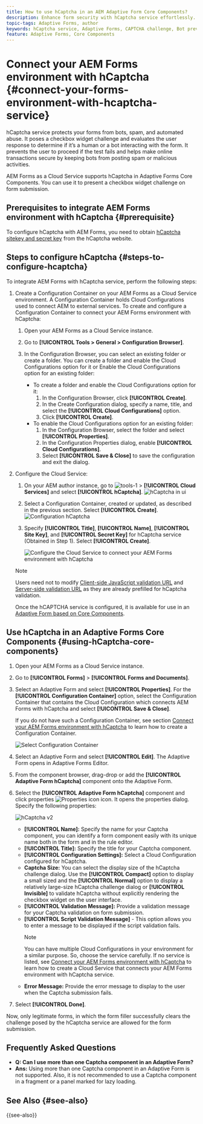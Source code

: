 ```yaml
---
title: How to use hCaptcha in an AEM Adaptive Form Core Components?
description: Enhance form security with hCaptcha service effortlessly. Step-by-step guide inside!
topic-tags: Adaptive Forms, author
keywords: hCaptcha service, Adaptive Forms, CAPTCHA challenge, Bot prevention, Core Components, Form submission security, Form spam prevention
feature: Adaptive Forms, Core Components
---
```

# Connect your AEM Forms environment with hCaptcha {#connect-your-forms-environment-with-hcaptcha-service}

hCaptcha service protects your forms from bots, spam, and automated abuse. It poses a checkbox widget challenge and evaluates the user response to determine if it’s a human or a bot interacting with the form. It prevents the user to proceed if the test fails and helps make online transactions secure by keeping bots from posting spam or malicious activities.

AEM Forms as a Cloud Service supports hCaptcha in Adaptive Forms Core Components. You can use it to present a checkbox widget challenge on form submission.

<!-- ![hCaptcha](assets/hCaptcha-challenge.png)-->


## Prerequisites to integrate AEM Forms environment with hCaptcha {#prerequisite}

To configure hCaptcha with AEM Forms, you need to obtain [hCaptcha sitekey and secret key](https://docs.hcaptcha.com/switch/#get-your-hcaptcha-sitekey-and-secret-key) from the hCaptcha website.

## Steps to configure hCaptcha {#steps-to-configure-hcaptcha}

To integrate AEM Forms with hCaptcha service, perform the following steps:

1. Create a Configuration Container on your AEM Forms as a Cloud Service environment. A Configuration Container holds Cloud Configurations used to connect AEM to external services. To create and configure a Configuration Container to connect your AEM Forms environment with hCaptcha:
    1. Open your AEM Forms as a Cloud Service instance. 
    1. Go to **[!UICONTROL Tools > General > Configuration Browser]**.  
    1. In the Configuration Browser, you can select an existing folder or create a folder. You can create a folder and enable the Cloud Configurations option for it or Enable the Cloud Configurations option for an existing folder:

        * To create a folder and enable the Cloud Configurations option for it: 
            1. In the Configuration Browser, click **[!UICONTROL Create]**. 
            1. In the Create Configuration dialog, specify a name, title, and select the **[!UICONTROL Cloud Configurations]** option. 
            1. Click **[!UICONTROL Create]**.
        * To enable the Cloud Configurations option for an existing folder:
            1. In the Configuration Browser, select the folder and select **[!UICONTROL Properties]**.
            1. In the Configuration Properties dialog, enable **[!UICONTROL Cloud Configurations]**.
            1. Select **[!UICONTROL Save & Close]** to save the configuration and exit the dialog.

1. Configure the Cloud Service: 
    1. On your AEM author instance, go to ![tools-1](assets/tools-1.png) &gt; **[!UICONTROL Cloud Services]** and select **[!UICONTROL hCaptcha]**.
        ![hCaptcha in ui](assets/hcaptcha-in-ui.png)
    1. Select a Configuration Container, created or updated, as described in the previous section. Select **[!UICONTROL Create]**.
        ![Configuration hCaptcha](assets/config-hcaptcha.png)
    1. Specify **[!UICONTROL Title]**, **[!UICONTROL Name]**, **[!UICONTROL Site Key]**, and **[!UICONTROL Secret Key]** for hCaptcha service (Obtained in Step 1). Select **[!UICONTROL Create]**.

        ![Configure the Cloud Service to connect your AEM Forms environment with hCaptcha](assets/create-hcaptcha-config.png)

    >[!NOTE]
    > Users need not to modify [Client-side JavaScript validation URL](https://docs.hcaptcha.com/#add-the-hcaptcha-widget-to-your-webpage) and [Server-side validation URL](https://docs.hcaptcha.com/#verify-the-user-response-server-side) as they are already prefilled for hCaptcha validation.

   Once the hCAPTCHA service is configured, it is available for use in an [Adaptive Form based on Core Components](https://experienceleague.adobe.com/en/docs/experience-manager-core-components/using/adaptive-forms/introduction).

## Use hCaptcha in an Adaptive Forms Core Components {#using-hCaptcha-core-components}

1. Open your AEM Forms as a Cloud Service instance. 
1. Go to **[!UICONTROL Forms]** > **[!UICONTROL Forms and Documents]**.
1. Select an Adaptive Form and select **[!UICONTROL Properties]**. For the **[!UICONTROL Configuration Container]** option, select the Configuration Container that contains the Cloud Configuration which connects AEM Forms with hCaptcha and select **[!UICONTROL Save & Close]**.

    If you do not have such a Configuration Container, see section [Connect your AEM Forms environment with hCaptcha](#connect-your-forms-environment-with-hcaptcha-service) to learn how to create a Configuration Container.

    ![Select Configuration Container](/help/forms/assets/captcha-properties.png)

1. Select an Adaptive Form and select **[!UICONTROL Edit]**. The Adaptive Form opens in Adaptive Forms Editor. 
1. From the component browser, drag-drop or add the **[!UICONTROL Adaptive Form hCaptcha]** component onto the Adaptive Form.
1. Select the **[!UICONTROL Adaptive Form hCaptcha]** component and click properties ![Properties icon](assets/configure-icon.svg) icon. It opens the properties dialog. Specify the following properties:

    ![hCaptcha v2](assets/config-hcaptcha-v2.png)

    * **[!UICONTROL Name]:** Specify the name for your Captcha component, you can identify a form component easily with its unique name both in the form and in the rule editor.
    * **[!UICONTROL Title]:** Specify the title for your Captcha component.
    * **[!UICONTROL Configuration Settings]:** Select a Cloud Configuration configured for hCaptcha.
    * **Captcha Size:** You can select the display size of the hCaptcha challenge dialog. Use the **[!UICONTROL Compact]** option to display a small sized and the **[!UICONTROL Normal]** option to display a relatively large-size hCaptcha challenge dialog or **[!UICONTROL Invisible]** to validate hCaptcha without explicitly rendering the checkbox widget on the user interface.
    * **[!UICONTROL Validation Message]:** Provide a validation message for your Captcha validation on form submission.
    * **[!UICONTROL Script Validation Message]** - This option allows you to enter a message to be displayed if the script validation fails.
        >[!NOTE]
        >You can have multiple Cloud Configurations in your environment for a similar purpose. So, choose the service carefully. If no service is listed, see [Connect your AEM Forms environment with hCaptcha](#connect-your-forms-environment-with-hcaptcha-service) to learn how to create a Cloud Service that connects your AEM Forms environment with hCaptcha service.
    * **Error Message:** Provide the error message to display to the user when the Captcha submission fails.

1. Select **[!UICONTROL Done]**.


Now, only legitimate forms, in which the form filler successfully clears the challenge posed by the hCaptcha service are allowed for the form submission.

## Frequently Asked Questions

* **Q: Can I use more than one Captcha component in an Adaptive Form?**
* **Ans:** Using more than one Captcha component in an Adaptive Form is not supported. Also, it is not recommended to use a Captcha component in a fragment or a panel marked for lazy loading.

## See Also {#see-also}

{{see-also}}

